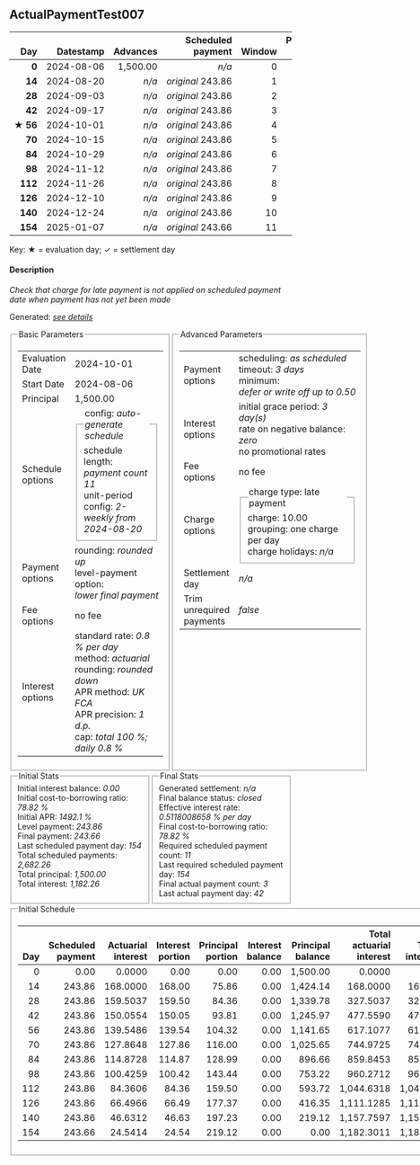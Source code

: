 <h2>ActualPaymentTest007</h2>
<table>
    <thead style="vertical-align: bottom;">
        <th class="ci00" style="text-align: right;">Day</th>
        <th class="ci01" style="text-align: right;">Datestamp</th>
        <th class="ci02" style="text-align: right;">Advances</th>
        <th class="ci03" style="text-align: right;">Scheduled payment</th>
        <th class="ci04" style="text-align: right;">Window</th>
        <th class="ci05" style="text-align: right;">Payment due</th>
        <th class="ci06" style="text-align: right;">Actual payments</th>
        <th class="ci07" style="text-align: right;">Paid by</th>
        <th class="ci08" style="text-align: right;">Net effect</th>
        <th class="ci09" style="text-align: right;">Payment status</th>
        <th class="ci10" style="text-align: right;">Balance status</th>
        <th class="ci11" style="text-align: right;">New charges</th>
        <th class="ci12" style="text-align: right;">Charges portion</th>
        <th class="ci13" style="text-align: right;">Actuarial interest</th>
        <th class="ci14" style="text-align: right;">New interest</th>
        <th class="ci15" style="text-align: right;">Interest portion</th>
        <th class="ci16" style="text-align: right;">Principal portion</th>
        <th class="ci17" style="text-align: right;">Charges balance</th>
        <th class="ci18" style="text-align: right;">Interest balance</th>
        <th class="ci19" style="text-align: right;">Principal balance</th>
        <th class="ci20" style="text-align: right;">Settlement figure</th>
    </thead>
    <tr style="text-align: right;">
        <td class="ci00"><b>0</b></td>
        <td class="ci01" style="white-space: nowrap;">2024-08-06</td>
        <td class="ci02">1,500.00</td>
        <td class="ci03" style="white-space: nowrap;"><i>n/a<i></td>
        <td class="ci04">0</td>
        <td class="ci05">0.00</td>
        <td class="ci06"><i>n/a</i></td>
        <td class="ci07"><i>n/a</i></td>
        <td class="ci08">0.00</td>
        <td class="ci09"><i>none&nbsp;scheduled</i></td>
        <td class="ci10">open</td>
        <td class="ci11"><i>n/a</i></td>
        <td class="ci12">0.00</td>
        <td class="ci13">0.0000</td>
        <td class="ci14">0.0000</td>
        <td class="ci15">0.00</td>
        <td class="ci16">0.00</td>
        <td class="ci17">0.00</td>
        <td class="ci18">0.0000</td>
        <td class="ci19">1,500.00</td>
        <td class="ci20">1,500.00</td>
    </tr>
    <tr style="text-align: right;">
        <td class="ci00"><b>14</b></td>
        <td class="ci01" style="white-space: nowrap;">2024-08-20</td>
        <td class="ci02"><i>n/a</i></td>
        <td class="ci03" style="white-space: nowrap;"><i>original</i> 243.86</td>
        <td class="ci04">1</td>
        <td class="ci05">243.86</td>
        <td class="ci06"><b>0</b>&nbsp;<i>confirmed</i>&nbsp;243.86</td>
        <td class="ci07"><b>14#0</b>&nbsp;243.86</td>
        <td class="ci08">243.86</td>
        <td class="ci09"><i>payment&nbsp;made</i></td>
        <td class="ci10">open</td>
        <td class="ci11"><i>n/a</i></td>
        <td class="ci12">0.00</td>
        <td class="ci13">168.0000</td>
        <td class="ci14">168.0000</td>
        <td class="ci15">168.00</td>
        <td class="ci16">75.86</td>
        <td class="ci17">0.00</td>
        <td class="ci18">0.0000</td>
        <td class="ci19">1,424.14</td>
        <td class="ci20">1,424.14</td>
    </tr>
    <tr style="text-align: right;">
        <td class="ci00"><b>28</b></td>
        <td class="ci01" style="white-space: nowrap;">2024-09-03</td>
        <td class="ci02"><i>n/a</i></td>
        <td class="ci03" style="white-space: nowrap;"><i>original</i> 243.86</td>
        <td class="ci04">2</td>
        <td class="ci05">243.86</td>
        <td class="ci06"><b>0</b>&nbsp;<i>confirmed</i>&nbsp;243.86</td>
        <td class="ci07"><b>28#0</b>&nbsp;243.86</td>
        <td class="ci08">243.86</td>
        <td class="ci09"><i>payment&nbsp;made</i></td>
        <td class="ci10">open</td>
        <td class="ci11"><i>n/a</i></td>
        <td class="ci12">0.00</td>
        <td class="ci13">159.5037</td>
        <td class="ci14">159.5037</td>
        <td class="ci15">159.50</td>
        <td class="ci16">84.36</td>
        <td class="ci17">0.00</td>
        <td class="ci18">0.0000</td>
        <td class="ci19">1,339.78</td>
        <td class="ci20">1,339.78</td>
    </tr>
    <tr style="text-align: right;">
        <td class="ci00"><b>42</b></td>
        <td class="ci01" style="white-space: nowrap;">2024-09-17</td>
        <td class="ci02"><i>n/a</i></td>
        <td class="ci03" style="white-space: nowrap;"><i>original</i> 243.86</td>
        <td class="ci04">3</td>
        <td class="ci05">243.86</td>
        <td class="ci06"><b>0</b>&nbsp;<i>confirmed</i>&nbsp;243.86</td>
        <td class="ci07"><b>42#0</b>&nbsp;243.86</td>
        <td class="ci08">243.86</td>
        <td class="ci09"><i>payment&nbsp;made</i></td>
        <td class="ci10">open</td>
        <td class="ci11"><i>n/a</i></td>
        <td class="ci12">0.00</td>
        <td class="ci13">150.0554</td>
        <td class="ci14">150.0554</td>
        <td class="ci15">150.05</td>
        <td class="ci16">93.81</td>
        <td class="ci17">0.00</td>
        <td class="ci18">0.0000</td>
        <td class="ci19">1,245.97</td>
        <td class="ci20">1,245.97</td>
    </tr>
    <tr style="text-align: right;">
        <td class="ci00">&#x2605;&nbsp;<b>56</b></td>
        <td class="ci01" style="white-space: nowrap;">2024-10-01</td>
        <td class="ci02"><i>n/a</i></td>
        <td class="ci03" style="white-space: nowrap;"><i>original</i> 243.86</td>
        <td class="ci04">4</td>
        <td class="ci05">243.86</td>
        <td class="ci06"><i>n/a</i></td>
        <td class="ci07"><i>n/a</i></td>
        <td class="ci08">243.86</td>
        <td class="ci09"><i>payment&nbsp;due</i></td>
        <td class="ci10">open</td>
        <td class="ci11"><i>n/a</i></td>
        <td class="ci12">0.00</td>
        <td class="ci13">139.5486</td>
        <td class="ci14">139.5486</td>
        <td class="ci15">139.54</td>
        <td class="ci16">104.32</td>
        <td class="ci17">0.00</td>
        <td class="ci18">0.0000</td>
        <td class="ci19">1,141.65</td>
        <td class="ci20">1,141.65</td>
    </tr>
    <tr style="text-align: right;">
        <td class="ci00"><b>70</b></td>
        <td class="ci01" style="white-space: nowrap;">2024-10-15</td>
        <td class="ci02"><i>n/a</i></td>
        <td class="ci03" style="white-space: nowrap;"><i>original</i> 243.86</td>
        <td class="ci04">5</td>
        <td class="ci05">243.86</td>
        <td class="ci06"><i>n/a</i></td>
        <td class="ci07"><i>n/a</i></td>
        <td class="ci08">243.86</td>
        <td class="ci09"><i>not&nbsp;yet&nbsp;due</i></td>
        <td class="ci10">open</td>
        <td class="ci11"><i>n/a</i></td>
        <td class="ci12">0.00</td>
        <td class="ci13">127.8648</td>
        <td class="ci14">127.8648</td>
        <td class="ci15">127.86</td>
        <td class="ci16">116.00</td>
        <td class="ci17">0.00</td>
        <td class="ci18">0.0000</td>
        <td class="ci19">1,025.65</td>
        <td class="ci20">1,025.65</td>
    </tr>
    <tr style="text-align: right;">
        <td class="ci00"><b>84</b></td>
        <td class="ci01" style="white-space: nowrap;">2024-10-29</td>
        <td class="ci02"><i>n/a</i></td>
        <td class="ci03" style="white-space: nowrap;"><i>original</i> 243.86</td>
        <td class="ci04">6</td>
        <td class="ci05">243.86</td>
        <td class="ci06"><i>n/a</i></td>
        <td class="ci07"><i>n/a</i></td>
        <td class="ci08">243.86</td>
        <td class="ci09"><i>not&nbsp;yet&nbsp;due</i></td>
        <td class="ci10">open</td>
        <td class="ci11"><i>n/a</i></td>
        <td class="ci12">0.00</td>
        <td class="ci13">114.8728</td>
        <td class="ci14">114.8728</td>
        <td class="ci15">114.87</td>
        <td class="ci16">128.99</td>
        <td class="ci17">0.00</td>
        <td class="ci18">0.0000</td>
        <td class="ci19">896.66</td>
        <td class="ci20">896.66</td>
    </tr>
    <tr style="text-align: right;">
        <td class="ci00"><b>98</b></td>
        <td class="ci01" style="white-space: nowrap;">2024-11-12</td>
        <td class="ci02"><i>n/a</i></td>
        <td class="ci03" style="white-space: nowrap;"><i>original</i> 243.86</td>
        <td class="ci04">7</td>
        <td class="ci05">243.86</td>
        <td class="ci06"><i>n/a</i></td>
        <td class="ci07"><i>n/a</i></td>
        <td class="ci08">243.86</td>
        <td class="ci09"><i>not&nbsp;yet&nbsp;due</i></td>
        <td class="ci10">open</td>
        <td class="ci11"><i>n/a</i></td>
        <td class="ci12">0.00</td>
        <td class="ci13">100.4259</td>
        <td class="ci14">100.4259</td>
        <td class="ci15">100.42</td>
        <td class="ci16">143.44</td>
        <td class="ci17">0.00</td>
        <td class="ci18">0.0000</td>
        <td class="ci19">753.22</td>
        <td class="ci20">753.22</td>
    </tr>
    <tr style="text-align: right;">
        <td class="ci00"><b>112</b></td>
        <td class="ci01" style="white-space: nowrap;">2024-11-26</td>
        <td class="ci02"><i>n/a</i></td>
        <td class="ci03" style="white-space: nowrap;"><i>original</i> 243.86</td>
        <td class="ci04">8</td>
        <td class="ci05">243.86</td>
        <td class="ci06"><i>n/a</i></td>
        <td class="ci07"><i>n/a</i></td>
        <td class="ci08">243.86</td>
        <td class="ci09"><i>not&nbsp;yet&nbsp;due</i></td>
        <td class="ci10">open</td>
        <td class="ci11"><i>n/a</i></td>
        <td class="ci12">0.00</td>
        <td class="ci13">84.3606</td>
        <td class="ci14">84.3606</td>
        <td class="ci15">84.36</td>
        <td class="ci16">159.50</td>
        <td class="ci17">0.00</td>
        <td class="ci18">0.0000</td>
        <td class="ci19">593.72</td>
        <td class="ci20">593.72</td>
    </tr>
    <tr style="text-align: right;">
        <td class="ci00"><b>126</b></td>
        <td class="ci01" style="white-space: nowrap;">2024-12-10</td>
        <td class="ci02"><i>n/a</i></td>
        <td class="ci03" style="white-space: nowrap;"><i>original</i> 243.86</td>
        <td class="ci04">9</td>
        <td class="ci05">243.86</td>
        <td class="ci06"><i>n/a</i></td>
        <td class="ci07"><i>n/a</i></td>
        <td class="ci08">243.86</td>
        <td class="ci09"><i>not&nbsp;yet&nbsp;due</i></td>
        <td class="ci10">open</td>
        <td class="ci11"><i>n/a</i></td>
        <td class="ci12">0.00</td>
        <td class="ci13">66.4966</td>
        <td class="ci14">66.4966</td>
        <td class="ci15">66.49</td>
        <td class="ci16">177.37</td>
        <td class="ci17">0.00</td>
        <td class="ci18">0.0000</td>
        <td class="ci19">416.35</td>
        <td class="ci20">416.35</td>
    </tr>
    <tr style="text-align: right;">
        <td class="ci00"><b>140</b></td>
        <td class="ci01" style="white-space: nowrap;">2024-12-24</td>
        <td class="ci02"><i>n/a</i></td>
        <td class="ci03" style="white-space: nowrap;"><i>original</i> 243.86</td>
        <td class="ci04">10</td>
        <td class="ci05">243.86</td>
        <td class="ci06"><i>n/a</i></td>
        <td class="ci07"><i>n/a</i></td>
        <td class="ci08">243.86</td>
        <td class="ci09"><i>not&nbsp;yet&nbsp;due</i></td>
        <td class="ci10">open</td>
        <td class="ci11"><i>n/a</i></td>
        <td class="ci12">0.00</td>
        <td class="ci13">46.6312</td>
        <td class="ci14">46.6312</td>
        <td class="ci15">46.63</td>
        <td class="ci16">197.23</td>
        <td class="ci17">0.00</td>
        <td class="ci18">0.0000</td>
        <td class="ci19">219.12</td>
        <td class="ci20">219.12</td>
    </tr>
    <tr style="text-align: right;">
        <td class="ci00"><b>154</b></td>
        <td class="ci01" style="white-space: nowrap;">2025-01-07</td>
        <td class="ci02"><i>n/a</i></td>
        <td class="ci03" style="white-space: nowrap;"><i>original</i> 243.66</td>
        <td class="ci04">11</td>
        <td class="ci05">243.66</td>
        <td class="ci06"><i>n/a</i></td>
        <td class="ci07"><i>n/a</i></td>
        <td class="ci08">243.66</td>
        <td class="ci09"><i>not&nbsp;yet&nbsp;due</i></td>
        <td class="ci10">closed</td>
        <td class="ci11"><i>n/a</i></td>
        <td class="ci12">0.00</td>
        <td class="ci13">24.5414</td>
        <td class="ci14">24.5414</td>
        <td class="ci15">24.54</td>
        <td class="ci16">219.12</td>
        <td class="ci17">0.00</td>
        <td class="ci18">0.0000</td>
        <td class="ci19">0.00</td>
        <td class="ci20">0.00</td>
    </tr>
</table><p>Key: &#x2605; = evaluation day; &#x2713; = settlement day</p>
<h4>Description</h4>
<p><i>Check that charge for late payment is not applied on scheduled payment date when payment has not yet been made</i></p>
<p>Generated: <i><a href="../GeneratedDate.html">see details</a></i></p>
<div style="display:flex;">

<fieldset style="flex: 1; display: flex; flex-direction: column;"><legend>Basic Parameters</legend>
<table>
    <tr>
        <td>Evaluation Date</td>
        <td>2024-10-01</td>
    </tr>
    <tr>
        <td>Start Date</td>
        <td>2024-08-06</td>
    </tr>
    <tr>
        <td>Principal</td>
        <td>1,500.00</td>
    </tr>
    <tr>
        <td>Schedule options</td>
        <td>
            <fieldset>
                <legend>config: <i>auto-generate schedule</i></legend>
                <div>schedule length: <i><i>payment count</i> 11</i></div>
                <div>unit-period config: <i>2-weekly from 2024-08-20</i></div>
            </fieldset>
        </td>
    </tr>
    <tr>
        <td>Payment options</td>
        <td>
            <div>
                <div>rounding: <i>rounded up</i></div>
                <div>level-payment option: <i>lower&nbsp;final&nbsp;payment</i></div>
            </div>
        </td>
    </tr>
    <tr>
        <td>Fee options</td>
        <td>no fee
        </td>
    </tr>
    <tr>
        <td>Interest options</td>
        <td>
            <div>
                <div>standard rate: <i>0.8 % per day</i></div>
                <div>method: <i>actuarial</i></div>
                <div>rounding: <i>rounded down</i></div>
                <div>APR method: <i>UK FCA</i></div>
                <div>APR precision: <i>1 d.p.</i></div>
                <div>cap: <i>total 100 %; daily 0.8 %</div>
            </div>
        </td>
    </tr>
</table></fieldset>

<fieldset style="flex: 1; display: flex; flex-direction: column;"><legend>Advanced Parameters</legend>
<table>
    <tr>
        <td>Payment options</td>
        <td>
                <div>
                    <div>scheduling: <i>as scheduled</i></div>
                    <div>timeout: <i>3 days</i></div>
                    <div>minimum: <i>defer&nbsp;or&nbsp;write&nbsp;off&nbsp;up&nbsp;to&nbsp;0.50</i></div>
                </div>
        </td>
    </tr>
    <tr>
        <td>Interest options</td>
        <td>
            <div>
                <div>initial grace period: <i>3 day(s)</i></div>
                <div>rate on negative balance: <i>zero</i></div>
                <div>no promotional rates</div>
            </div>
        </td>
    </tr>
    <tr>
        <td>Fee options</td>
        <td>no fee
        </td>
    </tr>
    <tr>
        <td>Charge options</td>
        <td>
            <div>
                <fieldset><legend>charge type: late payment</legend><div><div>charge: 10.00</div><div>grouping: one charge per day</div><div>charge holidays: <i>n/a</i></div></div></fieldset>
            </div>
        </td>
    </tr>
    <tr>
        <td>Settlement day</td><td><i><i>n/a</i></i></td>
    </tr>
    <tr>
        <td>Trim unrequired payments</td><td><i>false</i></td>
    </tr>
</table></fieldset>
</div>
<div style="display:flex;">


<fieldset style="flex: 1; display: flex; flex-direction: column;"><legend>Initial Stats</legend>
<div>
    <div>Initial interest balance: <i>0.00</i></div>
    <div>Initial cost-to-borrowing ratio: <i>78.82 %</i></div>
    <div>Initial APR: <i>1492.1 %</i></div>
    <div>Level payment: <i>243.86</i></div>
    <div>Final payment: <i>243.66</i></div>
    <div>Last scheduled payment day: <i>154</i></div>
    <div>Total scheduled payments: <i>2,682.26</i></div>
    <div>Total principal: <i>1,500.00</i></div>
    <div>Total interest: <i>1,182.26</i></div>
</div></fieldset>

<fieldset style="flex: 1; display: flex; flex-direction: column;"><legend>Final Stats</legend>
<div>
    <div>Generated settlement: <i><i>n/a</i></i></div>
    <div>Final balance status: <i>closed</i></div>
    <div>Effective interest rate: <i>0.5118008658 % per day</i></div>
    <div>Final cost-to-borrowing ratio: <i>78.82 %</i></div>
    <div>Required scheduled payment count: <i>11</i></div>
    <div>Last required scheduled payment day: <i>154</i></div>
    <div>Final actual payment count: <i>3</i></div>
    <div>Last actual payment day: <i>42</i></div>
</div>
</fieldset>
</div>
<fieldset><legend>Initial Schedule</legend>
<table>
    <thead style="vertical-align: bottom;">
        <th style="text-align: right;">Day</th>
        <th style="text-align: right;">Scheduled payment</th>
        <th style="text-align: right;">Actuarial interest</th>
        <th style="text-align: right;">Interest portion</th>
        <th style="text-align: right;">Principal portion</th>
        <th style="text-align: right;">Interest balance</th>
        <th style="text-align: right;">Principal balance</th>
        <th style="text-align: right;">Total actuarial interest</th>
        <th style="text-align: right;">Total interest</th>
        <th style="text-align: right;">Total principal</th>
    </thead>
    <tr style="text-align: right;">
        <td class="ci00">0</td>
        <td class="ci01" style="white-space: nowrap;">0.00</td>
        <td class="ci02">0.0000</td>
        <td class="ci03">0.00</td>
        <td class="ci04">0.00</td>
        <td class="ci05">0.00</td>
        <td class="ci06">1,500.00</td>
        <td class="ci07">0.0000</td>
        <td class="ci08">0.00</td>
        <td class="ci09">0.00</td>
    </tr>
    <tr style="text-align: right;">
        <td class="ci00">14</td>
        <td class="ci01" style="white-space: nowrap;">243.86</td>
        <td class="ci02">168.0000</td>
        <td class="ci03">168.00</td>
        <td class="ci04">75.86</td>
        <td class="ci05">0.00</td>
        <td class="ci06">1,424.14</td>
        <td class="ci07">168.0000</td>
        <td class="ci08">168.00</td>
        <td class="ci09">75.86</td>
    </tr>
    <tr style="text-align: right;">
        <td class="ci00">28</td>
        <td class="ci01" style="white-space: nowrap;">243.86</td>
        <td class="ci02">159.5037</td>
        <td class="ci03">159.50</td>
        <td class="ci04">84.36</td>
        <td class="ci05">0.00</td>
        <td class="ci06">1,339.78</td>
        <td class="ci07">327.5037</td>
        <td class="ci08">327.50</td>
        <td class="ci09">160.22</td>
    </tr>
    <tr style="text-align: right;">
        <td class="ci00">42</td>
        <td class="ci01" style="white-space: nowrap;">243.86</td>
        <td class="ci02">150.0554</td>
        <td class="ci03">150.05</td>
        <td class="ci04">93.81</td>
        <td class="ci05">0.00</td>
        <td class="ci06">1,245.97</td>
        <td class="ci07">477.5590</td>
        <td class="ci08">477.55</td>
        <td class="ci09">254.03</td>
    </tr>
    <tr style="text-align: right;">
        <td class="ci00">56</td>
        <td class="ci01" style="white-space: nowrap;">243.86</td>
        <td class="ci02">139.5486</td>
        <td class="ci03">139.54</td>
        <td class="ci04">104.32</td>
        <td class="ci05">0.00</td>
        <td class="ci06">1,141.65</td>
        <td class="ci07">617.1077</td>
        <td class="ci08">617.09</td>
        <td class="ci09">358.35</td>
    </tr>
    <tr style="text-align: right;">
        <td class="ci00">70</td>
        <td class="ci01" style="white-space: nowrap;">243.86</td>
        <td class="ci02">127.8648</td>
        <td class="ci03">127.86</td>
        <td class="ci04">116.00</td>
        <td class="ci05">0.00</td>
        <td class="ci06">1,025.65</td>
        <td class="ci07">744.9725</td>
        <td class="ci08">744.95</td>
        <td class="ci09">474.35</td>
    </tr>
    <tr style="text-align: right;">
        <td class="ci00">84</td>
        <td class="ci01" style="white-space: nowrap;">243.86</td>
        <td class="ci02">114.8728</td>
        <td class="ci03">114.87</td>
        <td class="ci04">128.99</td>
        <td class="ci05">0.00</td>
        <td class="ci06">896.66</td>
        <td class="ci07">859.8453</td>
        <td class="ci08">859.82</td>
        <td class="ci09">603.34</td>
    </tr>
    <tr style="text-align: right;">
        <td class="ci00">98</td>
        <td class="ci01" style="white-space: nowrap;">243.86</td>
        <td class="ci02">100.4259</td>
        <td class="ci03">100.42</td>
        <td class="ci04">143.44</td>
        <td class="ci05">0.00</td>
        <td class="ci06">753.22</td>
        <td class="ci07">960.2712</td>
        <td class="ci08">960.24</td>
        <td class="ci09">746.78</td>
    </tr>
    <tr style="text-align: right;">
        <td class="ci00">112</td>
        <td class="ci01" style="white-space: nowrap;">243.86</td>
        <td class="ci02">84.3606</td>
        <td class="ci03">84.36</td>
        <td class="ci04">159.50</td>
        <td class="ci05">0.00</td>
        <td class="ci06">593.72</td>
        <td class="ci07">1,044.6318</td>
        <td class="ci08">1,044.60</td>
        <td class="ci09">906.28</td>
    </tr>
    <tr style="text-align: right;">
        <td class="ci00">126</td>
        <td class="ci01" style="white-space: nowrap;">243.86</td>
        <td class="ci02">66.4966</td>
        <td class="ci03">66.49</td>
        <td class="ci04">177.37</td>
        <td class="ci05">0.00</td>
        <td class="ci06">416.35</td>
        <td class="ci07">1,111.1285</td>
        <td class="ci08">1,111.09</td>
        <td class="ci09">1,083.65</td>
    </tr>
    <tr style="text-align: right;">
        <td class="ci00">140</td>
        <td class="ci01" style="white-space: nowrap;">243.86</td>
        <td class="ci02">46.6312</td>
        <td class="ci03">46.63</td>
        <td class="ci04">197.23</td>
        <td class="ci05">0.00</td>
        <td class="ci06">219.12</td>
        <td class="ci07">1,157.7597</td>
        <td class="ci08">1,157.72</td>
        <td class="ci09">1,280.88</td>
    </tr>
    <tr style="text-align: right;">
        <td class="ci00">154</td>
        <td class="ci01" style="white-space: nowrap;">243.66</td>
        <td class="ci02">24.5414</td>
        <td class="ci03">24.54</td>
        <td class="ci04">219.12</td>
        <td class="ci05">0.00</td>
        <td class="ci06">0.00</td>
        <td class="ci07">1,182.3011</td>
        <td class="ci08">1,182.26</td>
        <td class="ci09">1,500.00</td>
    </tr>
</table></fieldset>
